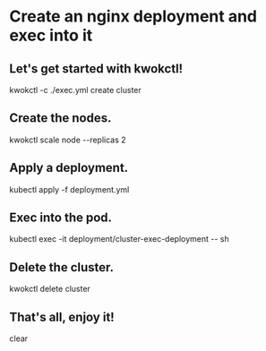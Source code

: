 # Create an nginx deployment and exec into it

## Let's get started with kwokctl!
kwokctl -c ./exec.yml create cluster

## Create the nodes.
kwokctl scale node --replicas 2

## Apply a deployment.
kubectl apply -f deployment.yml

## Exec into the pod.
kubectl exec -it deployment/cluster-exec-deployment -- sh

## Delete the cluster.
kwokctl delete cluster

## That's all, enjoy it!
clear
